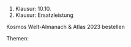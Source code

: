 1. Klausur: 10.10.
2. Klausur: Ersatzleistung

Kosmos Welt-Almanach & Atlas 2023 bestellen

Themen:
